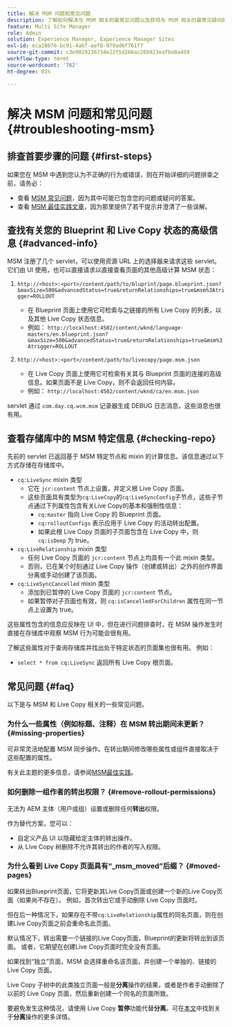 ```yaml
---
title: 解决 MSM 问题和常见问题
description: 了解如何解决与 MSM 相关的最常见问题以及获得与 MSM 相关的最常见疑问的答案。
feature: Multi Site Manager
role: Admin
solution: Experience Manager, Experience Manager Sites
exl-id: eca28076-bc91-4a6f-aef8-979ad6f761f7
source-git-commit: c3e9029236734e22f5d266ac26b923eafbe0a459
workflow-type: tm+mt
source-wordcount: '762'
ht-degree: 81%

---
```


# 解决 MSM 问题和常见问题 {#troubleshooting-msm}

## 排查首要步骤的问题 {#first-steps}

如果您在 MSM 中遇到您认为不正确的行为或错误，则在开始详细的问题排查之前，请务必：

* 查看 [MSM 常见问题](#faq)，因为其中可能已包含您的问题或疑问的答案。
* 查看 [MSM 最佳实践文章](msm-best-practices.md)，因为那里提供了若干提示并澄清了一些误解。

## 查找有关您的 Blueprint 和 Live Copy 状态的高级信息 {#advanced-info}

MSM 注册了几个 servlet，可以使用资源 URL 上的选择器来请求这些 servlet。它们由 UI 使用，也可以直接请求以直接查看页面的其他高级计算 MSM 状态：

1. `http://<host>:<port>/content/path/to/bluprint/page.blueprint.json?&maxSize=500&advancedStatus=true&returnRelationships=true&msm%3Atrigger=ROLLOUT`
   * 在 Blueprint 页面上使用它可检索与之链接的所有 Live Copy 的列表，以及其他 Live Copy 状态信息。
   * 例如：
     `http://localhost:4502/content/wknd/language-masters/en.blueprint.json?&maxSize=500&advancedStatus=true&returnRelationships=true&msm%3Atrigger=ROLLOUT`


1. `http://<host>:<port>/content/path/to/livecopy/page.msm.json`
   * 在 Live Copy 页面上使用它可检索有关其与 Blueprint 页面的连接的高级信息。如果页面不是 Live Copy，则不会返回任何内容。
   * 例如：
     `http://localhost:4502/content/wknd/ca/en.msm.json`

servlet 通过 `com.day.cq.wcm.msm` 记录器生成 DEBUG 日志消息，这些消息也很有用。

## 查看存储库中的 MSM 特定信息 {#checking-repo}

先前的 servlet 已返回基于 MSM 特定节点和 mixin 的计算信息。该信息通过以下方式存储在存储库中。

* `cq:LiveSync` mixin 类型
   * 它在 `jcr:content` 节点上设置，并定义根 Live Copy 页面。
   * 这些页面具有类型为`cq:LiveCopy`的`cq:LiveSyncConfig`子节点，这些子节点通过下列属性包含有关Live Copy的基本和强制性信息：
      * `cq:master` 指向 Live Copy 的 Blueprint 页面。
      * `cq:rolloutConfigs` 表示应用于 Live Copy 的活动转出配置。
      * 如果此根 Live Copy 页面的子页面包含在 Live Copy 中，则 `cq:isDeep` 为 true。
* `cq:LiveRelationship` mixin 类型
   * 任何 Live Copy 页面的 `jcr:content` 节点上均具有一个此 mixin 类型。
   * 否则，已在某个时刻通过 Live Copy 操作（创建或转出）之外的创作界面分离或手动创建了该页面。
* `cq:LiveSyncCancelled` mixin 类型
   * 添加到已暂停的 Live Copy 页面的 `jcr:content` 节点。
   * 如果暂停对子页面也有效，则 `cq:isCancelledForChildren` 属性在同一节点上设置为 true。

这些属性包含的信息应反映在 UI 中，但在进行问题排查时，在 MSM 操作发生时直接在存储库中观察 MSM 行为可能会很有用。

了解这些属性对于查询存储库并找出处于特定状态的页面集也很有用。 例如：

* `select * from cq:LiveSync` 返回所有 Live Copy 根页面。

## 常见问题 {#faq}

以下是与 MSM 和 Live Copy 相关的一些常见问题。

### 为什么一些属性（例如标题、注释）在 MSM 转出期间未更新？ {#missing-properties}

可非常灵活地配置 MSM 同步操作。在转出期间修改哪些属性或组件直接取决于这些配置的属性。

有关此主题的更多信息，请参阅[MSM最佳实践](msm-best-practices.md)。

### 如何删除一组作者的转出权限？ {#remove-rollout-permissions}

无法为 AEM 主体（用户或组）设置或删除任何&#x200B;**转出**&#x200B;权限。

作为替代方案，您可以：

* 自定义产品 UI 以隐藏给定主体的转出操作。
* 从 Live Copy 树删除不允许其转出的作者的写入权限。

### 为什么看到 Live Copy 页面具有“_msm_moved”后缀？ {#moved-pages}

如果转出Blueprint页面，它将更新其Live Copy页面或创建一个新的Live Copy页面（如果尚不存在）。 例如，首次转出它或手动删除 Live Copy 页面时。

但在后一种情况下，如果存在不带`cq:LiveRelationship`属性的同名页面，则在创建Live Copy页面之前会重命名此页面。

默认情况下，转出需要一个链接的Live Copy页面，Blueprint的更新将转出到该页面。 或者，它期望在创建Live Copy页面时完全没有页面。

如果找到“独立”页面，MSM 会选择重命名该页面，并创建一个单独的、链接的 Live Copy 页面。

Live Copy 子树中的此类独立页面一般是&#x200B;**分离**&#x200B;操作的结果，或者是作者手动删除了以前的 Live Copy 页面，然后重新创建一个同名的页面所致。

要避免发生这种情况，请使用 Live Copy **暂停**&#x200B;功能代替&#x200B;**分离**。可在[本文](msm-livecopy.md)中找到关于&#x200B;**分离**&#x200B;操作的更多详情。
